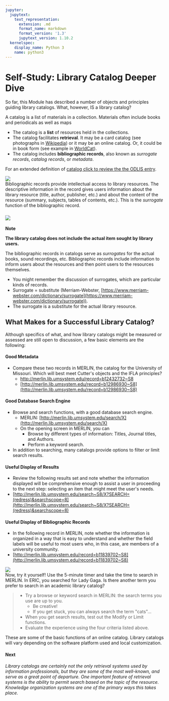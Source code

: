 ```yaml
---
jupyter:
  jupytext:
    text_representation:
      extension: .md
      format_name: markdown
      format_version: '1.3'
      jupytext_version: 1.10.2
  kernelspec:
    display_name: Python 3
    name: python3
---
```


<!-- #region id="NVC9cbOOH_qv" -->
Self-Study: Library Catalog Deeper Dive
=======================================

So far, this Module has described a number of objects and principles guiding library catalogs. What, however, IS a library catalog?

A catalog is a list of materials in a collection. Materials often include books and periodicals as well as maps 

*   The catalog is a **list** of resources held in the collections. 
*   The catalog facilitates **retrieval**. It may be a card catalog (see photographs in [Wikipedia](https://en.wikipedia.org/wiki/Library_catalog)) or it may be an online catalog. Or, it could be in book form (see example in [WorldCat](http://www.worldcat.org/oclc/432953466)).
*   The catalog includes **bibliographic records**, also known as _surrogate records_, _catalog records_, or _metadata_.

For an extended definition of [catalog click to review the the ODLIS entry](https://products.abc-clio.com/ODLIS/odlis_c.aspx#catalog).

![](https://missouri.instructure.com/courses/45003/files/7748348/download)  
Bibliographic records provide intellectual access to library resources. The descriptive information in the record gives users information about the library resource (title, author, publisher, etc.) and about the content of the resource (summary, subjects, tables of contents, etc.). This is the _surrogate_ function of the bibliographic record.

### ![](https://missouri.instructure.com/courses/45003/files/7748340/download)  
**Note**

**The library catalog does not include the actual item sought by library users.**

The bibliographic records in catalogs serve as _surrogates_ for the actual books, sound recordings, etc. Bibliographic records include information to inform users about the resources and then point users to the resources themselves. 

*   You might remember the discussion of surrogates, which are particular kinds of records.
*   Surrogate = substitute (Merriam-Webster, [https://www.merriam-webster.com/dictionary/surrogate](https://www.merriam-webster.com/dictionary/surrogate)).
*   The surrogate is a substitute for the actual library resource.

**What Makes for a Successful Library Catalog?**
------------------------------------------------

Although specifics of what, and how library catalogs might be measured or assessed are still open to discussion, a few basic elements are the following:

#### Good Metadata

*   Compare these two records in MERLIN, the catalog for the University of Missouri. Which will best meet Cutter's objects and the IFLA principles?
    *   [http://merlin.lib.umsystem.edu/record=b12432732~S8 ](http://merlin.lib.umsystem.edu/record=b12432732~S8)
    *   [http://merlin.lib.umsystem.edu/record=b12986930~S8](http://merlin.lib.umsystem.edu/record=b12986930~S8)

#### Good Database Search Engine

*   Browse and search functions, with a good database search engine.
    *   MERLIN: [http://merlin.lib.umsystem.edu/search/X](http://merlin.lib.umsystem.edu/search/X)
    *   On the opening screen in MERLIN, you can
        *   Browse by different types of information: Titles, Journal titles, and Authors.
        *   Perform a keyword search.
*   In addition to searching, many catalogs provide options to filter or limit search results.

#### Useful Display of Results

*   Review the following results set and note whether the information displayed will be comprehensive enough to assist a user in proceeding to the next step: selecting an item that might meet the user's needs.
*   [http://merlin.lib.umsystem.edu/search~S8/X?SEARCH=(redress)&searchscope=8](http://merlin.lib.umsystem.edu/search~S8/X?SEARCH=(redress)&searchscope=8)

#### Useful Display of Bibliographic Records

*   In the following record in MERLIN, note whether the information is organized in a way that is easy to understand and whether the field labels will be useful to most users who, in this case, are members of a university community.
*   [http://merlin.lib.umsystem.edu/record=b11839702~S8](http://merlin.lib.umsystem.edu/record=b11839702~S8)

![](https://missouri.instructure.com/courses/45003/files/7748332/download)  
Now, try it yourself! Use the 5-minute timer and take the time to search in MERLIN. In ERIC, you searched for Lady Gaga. Is there another term you prefer to search in an academic library catalog?

> *   Try a browse or keyword search in MERLIN: the search terms you use are up to you.
>     *   Be creative!
>     *   If you get stuck, you can always search the term "cats"…
> *   When you get search results, test out the Modify or Limit functions.
> *   Evaluate the experience using the four criteria listed above.

These are some of the basic functions of an online catalog. Library catalogs will vary depending on the software platform used and local customization.

#### **Next**

_Library catalogs are certainly not the only retrieval systems used by information professionals, but they are some of the most well-known, and serve as a great point of departure. One important feature of retrieval systems is the ability to permit search based on the topic of the resource. Knowledge organization systems are one of the primary ways this takes place._
<!-- #endregion -->

```python id="bY7SHPcAQzuS"

```
